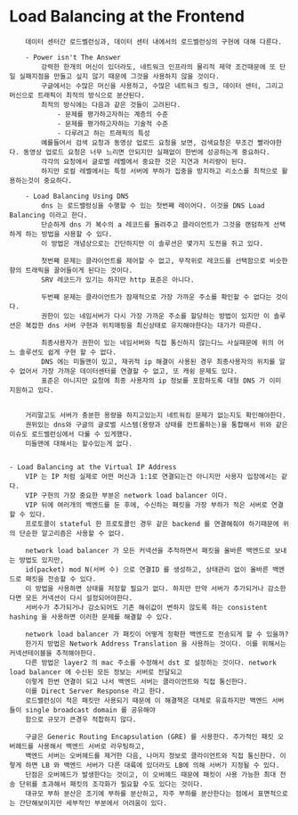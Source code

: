 
# Load Balancing at the Frontend
		데이터 센터간 로드벨런싱과, 데이터 센터 내에서의 로드벨런싱의 구현에 대해 다룬다.

		- Power isn't The Answer
			강력한 한개의 머신이 있더라도, 네트워크 인프라의 물리적 제약 조건때문에 또 단일 실패지점을 만들고 싶지 않기 때문에 그것을 사용하지 않을 것이다.
			구글에서는 수많은 머신을 사용하고, 수많은 네트워크 링크, 데이터 센터, 그리고 머신으로 트래픽이 최적의 방식으로 분산된다.
			최적의 방식에는 다음과 같은 것들이 고려된다.
				- 문제를 평가하고자하는 계층의 수준
				- 문제를 평가하고자하는 기술적 수준
				- 다루려고 하는 트래픽의 특성
			예를들어서 검색 요청과 동영상 업로드 요청을 보면, 검색요청은 무조건 빨라야한다. 동영상 업로드 요청은 너무 느리면 안되지만 실패없이 한번에 성공하는게 중요하다.
			각각의 요청에서 글로벌 레벨에서 중요한 것은 지연과 처리량이 된다. 
			하지만 로컬 레벨에서는 특정 서버에 부하가 집중을 방지하고 리소스를 최적으로 활용하는것이 중요하다.

		- Load Balancing Using DNS
			dns 는 로드밸렁싱을 수행할 수 있는 첫번째 레이어다. 이것을 DNS Load Balancing 이라고 한다.
			단순하게 dns 가 복수의 a 레코드를 돌려주고 클라이언트가 그것을 랜덤하게 선택하게 하는 방법을 사용할 수 있다. 
			이 방법은 개념상으로는 간단하지만 이 솔루션은 몇가지 도전을 쥐고 있다.

			첫번째 문제는 클라이언트를 제어할 수 없고, 무작위로 레코드를 선택함으로 비슷한 향의 트래픽을 끌어들이게 된다는 것이다.
			SRV 레코드가 있기는 하지만 http 표준은 아니다.
			
			두번째 문제는 클라이언트가 잠재적으로 가장 가까운 주소를 확인할 수 없다는 것이다. 
			권한이 있는 네임서버가 다시 가장 가까운 주소를 할당하는 방법이 있지만 이 솔루션은 복잡한 dns 서버 구현과 위치매핑을 최신상태로 유지해야한다는 대가가 따른다.

			최종사용자가 권한이 있는 네임서버와 직접 통신하지 않는다느 사실때문에 위의 어느 솔루션도 쉽게 구현 할 수 없다.
			DNS 에는 미들맨이 있고, 재귀적 ip 해결이 사용된 경우 최종사용자의 위치를 알 수 없어서 가장 가까운 데이터센터를 연결할 수 없고, 또 캐슁 문제도 있다.
			표준은 아니지만 요청에 최종 사용자의 ip 정보를 포함하도록 대형 DNS 가 이미 지원하고 있다.


		거리말고도 서버가 충분한 용량을 하지고있는지 네트워킹 문제가 없는지도 확인해야한다.
		권위있는 dns와 구글의 글로벌 시스템(용량과 상태를 컨트롤하는)을 통합해서 위와 같은 이슈도 로드밸런싱에서 다룰 수 있게했다.
		미들맨에 대해서는 할수있는게 없다.


	- Load Balancing at the Virtual IP Address
		VIP 는 IP 처럼 실제로 어떤 머신과 1:1로 연결되는건 아니지만 사용자 입장에서는 같다.
		VIP 구현의 가장 중요한 부분은 network load balancer 이다.
		VIP 뒤에 여러개의 백엔드를 둔 후에, 수신하는 패킷을 가장 부하가 적은 서버로 연결할 수 있다.
		프로토콜이 stateful 한 프로토콜인 경우 같은 backend 를 연결해줘야 하기때문에 위의 단순한 알고리즘은 사용할 수 없다.

		network load balancer 가 모든 커넥션을 추적하면서 패킷을 올바른 백엔드로 보내는 방법도 있지만,
		id(packet) mod N(서버 수) 으로 연결ID 를 생성하고, 상태관리 없이 올바른 백엔드로 패킷을 전송할 수 있다.
		이 방법을 사용하면 상태를 저장할 필요가 없다. 하지만 만약 서버가 추가되거나 감소한다면 모든 커넥션이 다시 설정되어야한다. 
		서버수가 추가되거나 감소되어도 기존 해쉬값이 변하지 않도록 하는 consistent hashing 을 사용하면 이러한 문제를 해결할 수 있다. 

		network load balancer 가 패킷이 어떻게 정확한 백엔드로 전송되게 할 수 있을까?
		한가지 방법은 Network Address Translation 을 사용하는 것이다. 이를 위해서는 커넥션테이블을 추적해야한다.
		다른 방법은 layer2 의 mac 주소를 수정해서 dst 로 설정하는 것이다. network load balancer 에 수신된 모든 정보는 서버로 전달되고
		이렇게 한번 연결이 되고 나서 백엔드 서버는 클라이언트와 직접 통신한다. 
		이를 Direct Server Response 라고 한다. 
		로드밸런싱이 적은 패킷만 사용되기 때문에 이 해결책은 대체로 유효하지만 백엔드 서버들이 single broadcast domain 를 공유해야 
		함으로 규모가 큰경우 적합하지 않다.
		
		구글은 Generic Routing Encapsulation (GRE) 를 사용한다. 추가적인 패킷 오버헤드를 사용해서 백엔드 서버로 라우팅하고,
		백엔드 서버는 오버헤드를 제거한 다음, 나머지 정보로 클라이언트와 직접 통신한다. 이렇게 하면 LB 와 백엔드 서버가 다른 대륙에 있더라도 LB에 의해 서버가 지정될 수 있다.
		단점은 오버헤드가 발생한다는 것이고, 이 오버헤드 때문에 패킷이 사용 가능한 최대 전송 단위를 초과해서 패킷의 조각화가 필요할 수도 있다는 것이다. 
		대규모 부하 분산은 조기에 부하를 분산하고, 자주 부하를 분산한다는 점에서 표면적으로는 간단해보이지만 세부적인 부분에서 어려움이 있다. 
